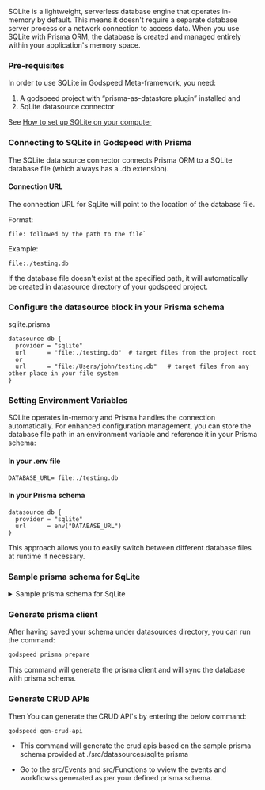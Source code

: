 SQLite is a lightweight, serverless database engine that operates in-memory by default. This means it doesn't require a separate database server process or a network connection to access data.
When you use SQLite with Prisma ORM, the database is created and managed entirely within your application's memory space.

### Pre-requisites

In order to use SQLite in Godspeed Meta-framework, you need:
 1.	A godspeed project with “prisma-as-datastore plugin” installed and
 2.	SqLite datasource connector 

See [How to set up SQLite on your computer](https://www.prisma.io/dataguide/sqlite/setting-up-a-local-sqlite-database#setting-up-sqlite-on-windows) 

### Connecting to SQLite in Godspeed with Prisma

The SQLite data source connector connects Prisma ORM to a SQLite database file (which always has a .db extension).

#### Connection URL
The connection URL for SqLite will point to the location of the database file.

Format:
```
file: followed by the path to the file`
```
Example:
```
file:./testing.db
```

If the database file doesn't exist at the specified path, it will automatically be created in datasource directory of your godspeed project.

### Configure the datasource block in your Prisma schema

sqlite.prisma
```
datasource db {
  provider = "sqlite"
  url      = "file:./testing.db"  # target files from the project root
  or
  url      = "file:/Users/john/testing.db"   # target files from any other place in your file system
}
```

### Setting Environment Variables

SQLite operates in-memory and Prisma handles the connection automatically. For enhanced configuration management, you can store the database file path in an environment variable and reference it in your Prisma schema:

#### In your .env file
```
DATABASE_URL= file:./testing.db
```
#### In your Prisma schema
```
datasource db {
  provider = "sqlite"
  url      = env("DATABASE_URL")
}
```
This approach allows you to easily switch between different database files at runtime if necessary.

### Sample prisma schema for SqLite
<details>
<summary> Sample prisma schema for SqLite </summary>

```
datasource db {
  provider = "sqlite"
  url      = env("DATABASE_URL")
}
generator client {
  provider = "prisma-client-js"
  output = "./prisma-clients/sqlite"
  previewFeatures = ["metrics"]
}

model User {
  id    Int     @id @default(autoincrement())
  email String  @unique
  name  String?
  posts Post[]
}

model Post {
  id        Int     @id @default(autoincrement())
  title     String
  content   String?
  published Boolean @default(false)
  author    User    @relation(fields: [authorId], references: [id])
  authorId  Int
}
```
</details>

### Generate prisma client
After having saved your schema under datasources directory, you can run the command:
```bash
godspeed prisma prepare
```
This command will generate the prisma client and will sync the database with prisma schema.

### Generate CRUD APIs
Then You can generate the CRUD API's by entering the below command:
```bash
godspeed gen-crud-api
```
* This command will generate the crud apis based on the sample prisma schema provided at ./src/datasources/sqlite.prisma

* Go to the src/Events and src/Functions to vview the events and workflowss generated as per your defined prisma schema.